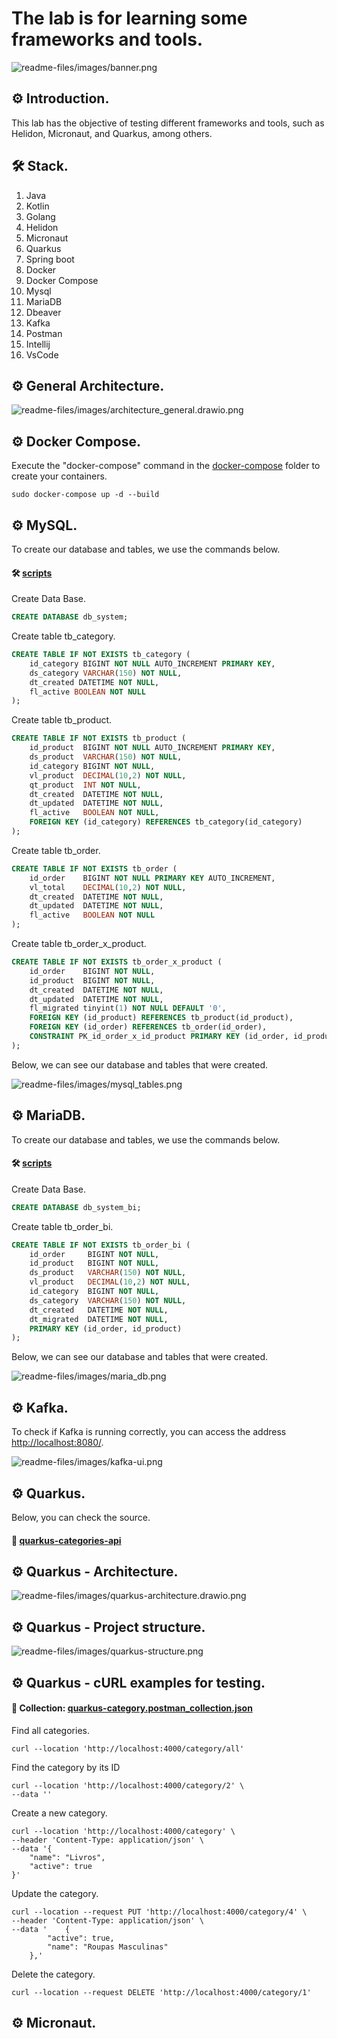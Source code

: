 # The lab is for learning some frameworks and tools.

![readme-files/images/banner.png](readme-files/images/banner.png)

## ⚙️ Introduction.

This lab has the objective of testing different frameworks and tools, such as Helidon, Micronaut, and Quarkus, among others. 

## 🛠 Stack.

<ol>
  <li>Java</li>
  <li>Kotlin</li>
  <li>Golang</li>
  <li>Helidon</li>
  <li>Micronaut</li>
  <li>Quarkus</li>
  <li>Spring boot</li>
  <li>Docker</li>
  <li>Docker Compose</li>
  <li>Mysql</li>
  <li>MariaDB</li>
  <li>Dbeaver</li>
  <li>Kafka</li>
  <li>Postman</li>
  <li>Intellij</li>
  <li>VsCode</li>
</ol>

## ⚙️ General Architecture.

![readme-files/images/architecture_general.drawio.png](readme-files/images/architecture_general.drawio.png)


## ⚙️ Docker Compose.

Execute the "docker-compose" command in the [docker-compose](docker-compose) folder to create your containers.

~~~~shell
sudo docker-compose up -d --build
~~~~


## ⚙️ MySQL.

To create our database and tables, we use the commands below.

#### 🛠 [scripts](db-mysql-scripts-database)

Create Data Base.
~~~~sql
CREATE DATABASE db_system;
~~~~

Create table tb_category.
~~~~sql
CREATE TABLE IF NOT EXISTS tb_category (
    id_category BIGINT NOT NULL AUTO_INCREMENT PRIMARY KEY,
    ds_category VARCHAR(150) NOT NULL,
    dt_created DATETIME NOT NULL,
    fl_active BOOLEAN NOT NULL
);
~~~~

Create table tb_product.
~~~~sql
CREATE TABLE IF NOT EXISTS tb_product (
    id_product  BIGINT NOT NULL AUTO_INCREMENT PRIMARY KEY,
    ds_product  VARCHAR(150) NOT NULL,
    id_category BIGINT NOT NULL,
    vl_product  DECIMAL(10,2) NOT NULL,
    qt_product  INT NOT NULL,
    dt_created  DATETIME NOT NULL,
    dt_updated  DATETIME NOT NULL,
    fl_active   BOOLEAN NOT NULL,
    FOREIGN KEY (id_category) REFERENCES tb_category(id_category)
);
~~~~

Create table tb_order.
~~~~sql
CREATE TABLE IF NOT EXISTS tb_order (
	id_order    BIGINT NOT NULL PRIMARY KEY AUTO_INCREMENT,
	vl_total    DECIMAL(10,2) NOT NULL,
	dt_created  DATETIME NOT NULL,
	dt_updated  DATETIME NOT NULL,
	fl_active   BOOLEAN NOT NULL
);
~~~~

Create table tb_order_x_product.
~~~~sql
CREATE TABLE IF NOT EXISTS tb_order_x_product (
	id_order    BIGINT NOT NULL,
	id_product  BIGINT NOT NULL,
	dt_created  DATETIME NOT NULL,
	dt_updated  DATETIME NOT NULL,
    fl_migrated tinyint(1) NOT NULL DEFAULT '0',
	FOREIGN KEY (id_product) REFERENCES tb_product(id_product),
	FOREIGN KEY (id_order) REFERENCES tb_order(id_order),
	CONSTRAINT PK_id_order_x_id_product PRIMARY KEY (id_order, id_product)
);
~~~~

Below, we can see our database and tables that were created.

![readme-files/images/mysql_tables.png](readme-files/images/mysql_tables.png)


## ⚙️ MariaDB.

To create our database and tables, we use the commands below.

#### 🛠 [scripts](db-mariadb-scripts-database)

Create Data Base.
~~~~sql
CREATE DATABASE db_system_bi;
~~~~

Create table tb_order_bi.
~~~~sql
CREATE TABLE IF NOT EXISTS tb_order_bi (	
    id_order     BIGINT NOT NULL,
    id_product   BIGINT NOT NULL,
    ds_product   VARCHAR(150) NOT NULL,
    vl_product   DECIMAL(10,2) NOT NULL,
    id_category  BIGINT NOT NULL,
    ds_category  VARCHAR(150) NOT NULL,  
    dt_created   DATETIME NOT NULL,
    dt_migrated  DATETIME NOT NULL,	
	PRIMARY KEY (id_order, id_product)
);
~~~~

Below, we can see our database and tables that were created.

![readme-files/images/maria_db.png](readme-files/images/maria_db.png)

## ⚙️ Kafka.

To check if Kafka is running correctly, you can access the address [http://localhost:8080/](http://localhost:8080/).

![readme-files/images/kafka-ui.png](readme-files/images/kafka-ui.png)


## ⚙️ Quarkus.

Below, you can check the source.

#### 🚀 [quarkus-categories-api](quarkus-categories-api)

## ⚙️ Quarkus - Architecture.

![readme-files/images/quarkus-architecture.drawio.png](readme-files/images/quarkus-architecture.drawio.png)

## ⚙️ Quarkus - Project structure.

![readme-files/images/quarkus-structure.png](readme-files/images/quarkus-structure.png)

## ⚙️ Quarkus - cURL examples for testing.

#### 🚀 Collection: [quarkus-category.postman_collection.json](postman-collections/quarkus-category.postman_collection.json)


Find all categories.
~~~~shel
curl --location 'http://localhost:4000/category/all'
~~~~

Find the category by its ID
~~~~shel
curl --location 'http://localhost:4000/category/2' \
--data ''
~~~~

Create a new category.
~~~~shel
curl --location 'http://localhost:4000/category' \
--header 'Content-Type: application/json' \
--data '{
    "name": "Livros",
    "active": true
}'
~~~~

Update the category.
~~~~shel
curl --location --request PUT 'http://localhost:4000/category/4' \
--header 'Content-Type: application/json' \
--data '    {
        "active": true,        
        "name": "Roupas Masculinas"
    },'
~~~~

Delete the category.
~~~~shel
curl --location --request DELETE 'http://localhost:4000/category/1'
~~~~

## ⚙️ Micronaut.